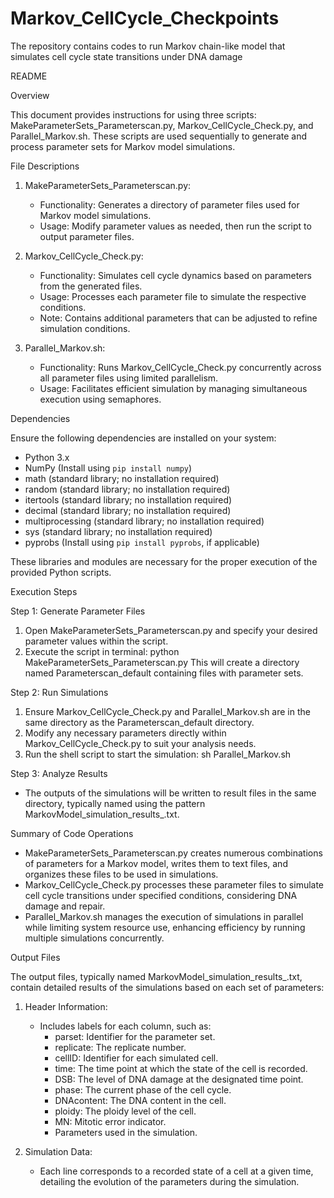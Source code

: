 # Markov_CellCycle_Checkpoints
The repository contains codes to run Markov chain-like model that simulates cell cycle state transitions under DNA damage

README

Overview

This document provides instructions for using three scripts: MakeParameterSets_Parameterscan.py, Markov_CellCycle_Check.py, and Parallel_Markov.sh. These scripts are used sequentially to generate and process parameter sets for Markov model simulations.

File Descriptions

1. MakeParameterSets_Parameterscan.py:
   - Functionality: Generates a directory of parameter files used for Markov model simulations.
   - Usage: Modify parameter values as needed, then run the script to output parameter files.

2. Markov_CellCycle_Check.py:
   - Functionality: Simulates cell cycle dynamics based on parameters from the generated files.
   - Usage: Processes each parameter file to simulate the respective conditions.
   - Note: Contains additional parameters that can be adjusted to refine simulation conditions.

3. Parallel_Markov.sh:
   - Functionality: Runs Markov_CellCycle_Check.py concurrently across all parameter files using limited parallelism.
   - Usage: Facilitates efficient simulation by managing simultaneous execution using semaphores.

Dependencies

Ensure the following dependencies are installed on your system:
- Python 3.x
- NumPy (Install using `pip install numpy`)
- math (standard library; no installation required)
- random (standard library; no installation required)
- itertools (standard library; no installation required)
- decimal (standard library; no installation required)
- multiprocessing (standard library; no installation required)
- sys (standard library; no installation required)
- pyprobs (Install using `pip install pyprobs`, if applicable)

These libraries and modules are necessary for the proper execution of the provided Python scripts.

Execution Steps

Step 1: Generate Parameter Files

1. Open MakeParameterSets_Parameterscan.py and specify your desired parameter values within the script.
2. Execute the script in terminal:
   python MakeParameterSets_Parameterscan.py
   This will create a directory named Parameterscan_default containing files with parameter sets.

Step 2: Run Simulations

1. Ensure Markov_CellCycle_Check.py and Parallel_Markov.sh are in the same directory as the Parameterscan_default directory.
2. Modify any necessary parameters directly within Markov_CellCycle_Check.py to suit your analysis needs.
3. Run the shell script to start the simulation:
   sh Parallel_Markov.sh

Step 3: Analyze Results

- The outputs of the simulations will be written to result files in the same directory, typically named using the pattern MarkovModel_simulation_results_<parameterset>.txt.

Summary of Code Operations

- MakeParameterSets_Parameterscan.py creates numerous combinations of parameters for a Markov model, writes them to text files, and organizes these files to be used in simulations.
- Markov_CellCycle_Check.py processes these parameter files to simulate cell cycle transitions under specified conditions, considering DNA damage and repair.
- Parallel_Markov.sh manages the execution of simulations in parallel while limiting system resource use, enhancing efficiency by running multiple simulations concurrently.

Output Files

The output files, typically named MarkovModel_simulation_results_<parameterset>.txt, contain detailed results of the simulations based on each set of parameters:

1. Header Information:
   - Includes labels for each column, such as:
     - parset: Identifier for the parameter set.
     - replicate: The replicate number.
     - cellID: Identifier for each simulated cell.
     - time: The time point at which the state of the cell is recorded.
     - DSB: The level of DNA damage at the designated time point.
     - phase: The current phase of the cell cycle.
     - DNAcontent: The DNA content in the cell.
     - ploidy: The ploidy level of the cell.
     - MN: Mitotic error indicator.
     - Parameters used in the simulation.

2. Simulation Data:
   - Each line corresponds to a recorded state of a cell at a given time, detailing the evolution of the parameters during the simulation.

